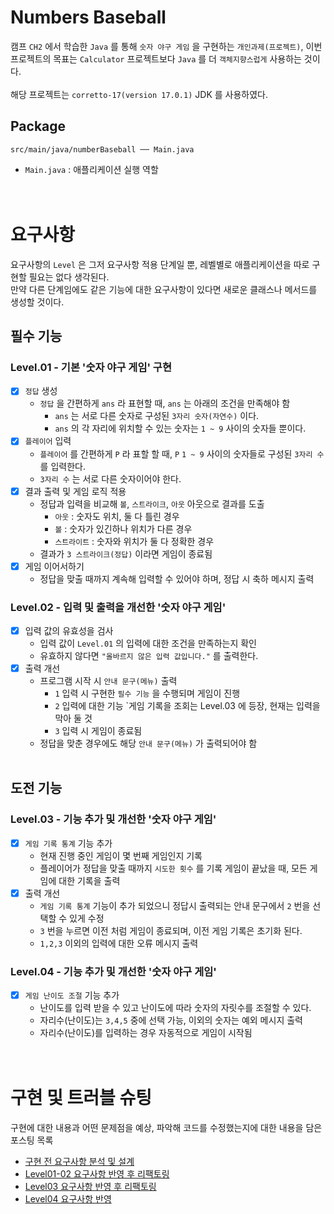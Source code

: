 # Numbers Baseball
캠프 `CH2` 에서 학습한 `Java` 를 통해 `숫자 야구 게임` 을 구현하는 `개인과제(프로젝트)`, 이번 프로젝트의 목표는 `Calculator` 프로젝트보다 `Java` 를 더 `객체지향스럽게` 사용하는 것이다.
<br/><br/>
해당 프로젝트는 `corretto-17(version 17.0.1)` JDK 를 사용하였다.

## Package
```
src/main/java/numberBaseball ── Main.java
```
- `Main.java` : 애플리케이션 실행 역할
<br/><br/><br/>

# 요구사항
요구사항의 `Level` 은 그저 요구사항 적용 단계일 뿐, 레벨별로 애플리케이션을 따로 구현할 필요는 없다 생각된다.<br/>
만약 다른 단계임에도 같은 기능에 대한 요구사항이 있다면 새로운 클래스나 메서드를 생성할 것이다.

## 필수 기능
### Level.01 - 기본 '숫자 야구 게임' 구현
- [x] `정답` 생성 
  - `정답` 을 간편하게 `ans` 라 표현할 때, `ans` 는 아래의 조건을 만족해야 함
    - `ans` 는 서로 다른 숫자로 구성된 `3자리 숫자(자연수)` 이다.
    - `ans` 의 각 자리에 위치할 수 있는 숫자는 `1 ~ 9` 사이의 숫자들 뿐이다.
- [x] `플레이어` 입력
  - `플레이어` 를 간편하게 `P` 라 표할 할 때, `P` `1 ~ 9` 사이의 숫자들로 구성된 `3자리 수` 를 입력한다.
  - `3자리 수` 는 서로 다른 숫자이어야 한다.
- [x] 결과 출력 및 게임 로직 적용
  - 정답과 입력을 비교해 `볼`, `스트라이크`, `아웃` 아웃으로 결과를 도출
    - `아웃` : 숫자도 위치, 둘 다 틀린 경우
    - `볼` : 숫자가 있긴하나 위치가 다른 경우
    - `스트라이트` : 숫자와 위치가 둘 다 정확한 경우
  - 결과가 `3 스트라이크(정답)` 이라면 게임이 종료됨
- [x] 게임 이어서하기
  - 정답을 맞출 때까지 계속해 입력할 수 있어야 하며, 정답 시 축하 메시지 출력

### Level.02 - 입력 및 출력을 개선한 '숫자 야구 게임'
- [x] 입력 값의 유효성을 검사
  - 입력 값이 `Level.01` 의 입력에 대한 조건을 만족하는지 확인
  - 유효하지 않다면 `"올바르지 않은 입력 값입니다."` 를 출력한다.
- [x] 출력 개선
  - 프로그램 시작 시 `안내 문구(메뉴)` 출력
    - `1` 입력 시 구현한 `필수 기능` 을 수행되며 게임이 진행
    - `2` 입력에 대한 기능 `게임 기록을 조회는 Level.03 에 등장, 현재는 입력을 막아 둘 것
    - `3` 입력 시 게임이 종료됨
  - 정답을 맞춘 경우에도 해당 `안내 문구(메뉴)` 가 출력되어야 함
<br/><br/>

## 도전 기능
### Level.03 - 기능 추가 및 개선한 '숫자 야구 게임'
- [x] `게임 기록 통계` 기능 추가
  - 현재 진행 중인 게임이 몇 번째 게임인지 기록
  - 플레이어가 정답을 맞출 때까지 `시도한 횟수` 를 기록 게임이 끝났을 때, 모든 게임에 대한 기록을 출력
- [x] 출력 개선
  - `게임 기록 통계` 기능이 추가 되었으니 정답시 출력되는 안내 문구에서 `2` 번을 선택할 수 있게 수정
  - `3` 번을 누르면 이전 처럼 게임이 종료되며, 이전 게임 기록은 초기화 된다.
  - `1,2,3` 이외의 입력에 대한 오류 메시지 출력

### Level.04 - 기능 추가 및 개선한 '숫자 야구 게임'
- [x] `게임 난이도 조절` 기능 추가
  - 난이도를 입력 받을 수 있고 난이도에 따라 숫자의 자릿수를 조절할 수 있다.
  - 자리수(난이도)는 `3,4,5` 중에 선택 가능, 이외의 숫자는 예외 메시지 출력
  - 자리수(난이도)를 입력하는 경우 자동적으로 게임이 시작됨
<br/><br/><br/>

# 구현 및 트러블 슈팅
구현에 대한 내용과 어떤 문제점을 예상, 파악해 코드를 수정했는지에 대한 내용을 담은 포스팅 목록
- [구현 전 요구사항 분석 및 설계](https://development-diary-for-me.tistory.com/135)
- [Level01-02 요구사항 반영 후 리팩토링](https://development-diary-for-me.tistory.com/144)
- [Level03 요구사항 반영 후 리팩토링](https://development-diary-for-me.tistory.com/145)
- [Level04 요구사항 반영](https://development-diary-for-me.tistory.com/146)